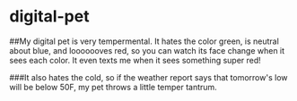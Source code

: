 # digital-pet

##My digital pet is very tempermental. It hates the color green, is neutral about blue, and looooooves red, so you can watch its face change when it sees each color. It even texts me when it sees something super red!


###It also hates the cold, so if the weather report says that tomorrow's low will be below 50F, my pet throws a little temper tantrum. 

